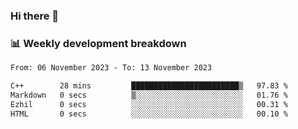 ### Hi there 👋

### 📊 Weekly development breakdown
<!--START_SECTION:waka-->

```txt
From: 06 November 2023 - To: 13 November 2023

C++        28 mins         ████████████████████████▒   97.83 %
Markdown   0 secs          ▒░░░░░░░░░░░░░░░░░░░░░░░░   01.76 %
Ezhil      0 secs          ░░░░░░░░░░░░░░░░░░░░░░░░░   00.31 %
HTML       0 secs          ░░░░░░░░░░░░░░░░░░░░░░░░░   00.10 %
```

<!--END_SECTION:waka-->
